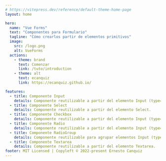 ```yaml
---
# https://vitepress.dev/reference/default-theme-home-page
layout: home

hero:
  name: "Vue Forms"
  text: "Componentes para Formulario"
  tagline: "Cómo crearlos partir de elementos primitivos"
  image:
    src: /logo.png
    alt: VueForms
  actions:
    - theme: brand
      text: Comenzar
      link: /tuto/introduction
    - theme: alt
      text: ecanquiz
      link: https://ecanquiz.github.io/

features:
  - title: Componente Input
    details: Componente reutilizable a partir del elemento Input (type="text").
  - title: Componente Select
    details: Componente reutilizable a partir del elemento Select.
  - title: Componente Checkbox
    details: Componente reutilizable a partir del elemento Input (type="checkbox").
  - title: Componente Radio
    details: Componente reutilizable a partir del elemento Input (type="radio").
  - title: Componente RadioGroup
    details: Componente reutilizable para agrupar elementos Input (type="radio") por nombre.
  - title: Componente Textarea
    details: Componente reutilizable a partir del elemento Textarea.
footer: MIT Licensed | Copyleft © 2022-present Ernesto Canquiz
---
```



